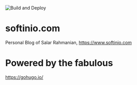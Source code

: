 ![Build and Deploy](https://github.com/softinio/softinio.com/workflows/Build%20and%20Deploy/badge.svg)

# softinio.com
Personal Blog of Salar Rahmanian, https://www.softinio.com

# Powered by the fabulous

https://gohugo.io/

